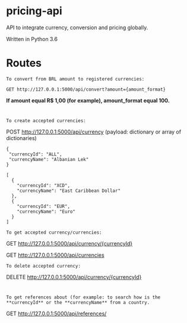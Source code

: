 # pricing-api
API to integrate currency, conversion and pricing globally.

Written in Python 3.6

# Routes

`To convert from BRL amount to registered currencies:`
```
GET http://127.0.0.1:5000/api/convert?amount={amount_format}
```
**If amount equal R$ 1,00 (for example), amount_format equal 100.**

#

`To create accepted currencies:`

POST http://127.0.0.1:5000/api/currency (payload: dictionary or array of dictionaries)

```
{
 "currencyId": "ALL",
 "currencyName": "Albanian Lek"
}
```

```
[
  {
    "currencyId": "XCD",
    "currencyName": "East Caribbean Dollar"
  },
  {
    "currencyId": "EUR",
    "currencyName": "Euro"
  }
]
```


`To get accepted currency/currencies:`

GET http://127.0.0.1:5000/api/currency/{currencyId}

GET http://127.0.0.1:5000/api/currencies
 
 
 `To delete accepted currency:`

DELETE http://127.0.0.1:5000/api/currency/{currencyId}

#

`To get references about (for example: to search how is the **currencyId** or the **currencyName** from a country.`

GET http://127.0.0.1:5000/api/references/
